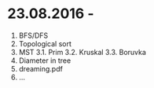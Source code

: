 # 23.08.2016 - 
1. BFS/DFS
2. Topological sort
3. MST
	3.1. Prim
	3.2. Kruskal
	3.3. Boruvka
4. Diameter in tree
5. dreaming.pdf
6. ...
